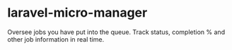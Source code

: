 # laravel-micro-manager
Oversee jobs you have put into the queue. Track status, completion % and other job information in real time.
